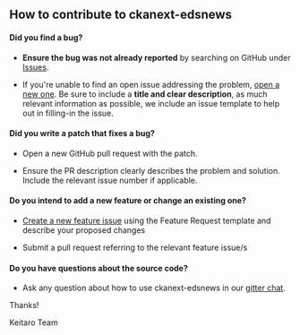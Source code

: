 ## How to contribute to ckanext-edsnews

#### **Did you find a bug?**

* **Ensure the bug was not already reported** by searching on GitHub under [Issues](https://github.com/keitaroinc/ckanext-edsnews/issues).

* If you're unable to find an open issue addressing the problem, [open a new one](https://github.com/keitaroinc/ckanext-edsnews/issues/new). Be sure to include a **title and clear description**, as much relevant information as possible, we include an issue template to help out in filling-in the issue.

#### **Did you write a patch that fixes a bug?**

* Open a new GitHub pull request with the patch.

* Ensure the PR description clearly describes the problem and solution. Include the relevant issue number if applicable.

#### **Do you intend to add a new feature or change an existing one?**

* [Create a new feature issue](https://github.com/keitaroinc/ckanext-edsnews/issues/new) using the Feature Request template and describe your proposed changes

* Submit a pull request referring to the relevant feature issue/s

#### **Do you have questions about the source code?**

* Ask any question about how to use ckanext-edsnews in our [gitter chat](https://gitter.im/keitaroinc/ckan).

Thanks!

Keitaro Team
